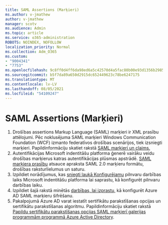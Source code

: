 ```yaml
---
title: SAML Assertions (Marķieri)
ms.author: v-jmathew
author: v-jmathew
manager: scotv
ms.audience: Admin
ms.topic: article
ms.service: o365-administration
ROBOTS: NOINDEX, NOFOLLOW
localization_priority: Normal
ms.collection: Adm_O365
ms.custom:
- "9004341"
- "7753"
ms.openlocfilehash: 9c8ff0d4ff6da98ed6a5c42570d4a5fac80b00e93d1356b298528bd8d2c51a5f
ms.sourcegitcommit: b5f7da89a650d2915dc652449623c78be6247175
ms.translationtype: MT
ms.contentlocale: lv-LV
ms.lasthandoff: 08/05/2021
ms.locfileid: "54109247"
---
```

# <a name="saml-assertions-tokens"></a>SAML Assertions (Marķieri)

1. Drošības assertions Markup Language (SAML) marķieri ir XML prasību attēlojumi. Pēc noklusējuma SAML marķieri Windows Communication Foundation (WCF) izmanto federatīvos drošības scenārijos, tiek izsniegti marķieri. Papildinformāciju skatiet rakstā [SAML marķieri un claims.](https://docs.microsoft.com/dotnet/framework/wcf/feature-details/saml-tokens-and-claims)
2. Autentifikācijas Microsoft indentitāšu platforma ģenerē vairāku veidu drošības marķierus katras autentifikācijas plūsmas apstrādē. [SAML marķiera prasību](https://docs.microsoft.com/azure/active-directory/develop/reference-saml-tokens) atsauce apraksta SAML 2.0 marķieru formātu, drošības raksturlielumus un saturu.
3. Izpildiet norādījumus, kas [sniegti laukā Konfigurējamu](https://docs.microsoft.com/azure/active-directory/develop/active-directory-configurable-token-lifetimes) pilnvaru darbības laiks Microsoft indentitāšu platforma lai saprastu, kā konfigurēt pilnvaru darbības laiku.
4. Izpildiet šajā rakstā minētās [darbības, lai izprastu,](https://docs.microsoft.com/azure/active-directory/manage-apps/howto-saml-token-encryption) kā konfigurēt Azure AD SAML marķieru šifrēšanu.
5. Pakalpojumā Azure AD varat iestatīt sertifikātu parakstīšanas opcijas un sertifikātu parakstīšanas algoritmu. Papildinformāciju skatiet rakstā [Papildu sertifikātu parakstīšanas opcijas SAML marķierī galerijas programmām programmā Azure Active Directory](https://docs.microsoft.com/azure/active-directory/manage-apps/certificate-signing-options).
